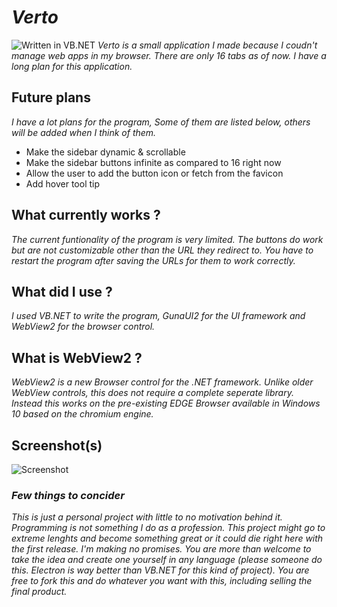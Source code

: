 # ***Verto***
![Written in VB.NET](https://i.ibb.co/4Jr8n86/net-logo-1.png)
*Verto is a small application I made because I coudn't manage web apps in my browser. There are only 16 tabs as of now. I have a long plan for this application.* 
## Future plans
*I have a lot plans for the program, Some of them are listed below, others will be added when I think of them.*

 - Make the sidebar dynamic & scrollable
 - Make the sidebar buttons infinite as compared to 16 right now
 - Allow the user to add the button icon or fetch from the favicon
 - Add hover tool tip
## What currently works ?
*The current funtionality of the program is very limited. The buttons do work but are not customizable other than the URL they redirect to. You have to restart the program after saving the URLs for them to work correctly.*

## What did I use ?
*I used VB.NET to write the program, GunaUI2 for the UI framework and WebView2 for the browser control.*
## What is WebView2 ?
*WebView2 is a new Browser control for the .NET framework. Unlike older WebView controls, this does not require a complete seperate library. Instead this works on the pre-existing EDGE Browser available in Windows 10 based on the chromium engine.* 
## Screenshot(s)

![Screenshot](https://i.ibb.co/GdxR4Wc/vertogit.jpg)
### ***Few things to concider***
*This is just a personal project with little to no motivation behind it. Programming is not something I do as a profession. This project might go to extreme lenghts and become something great or it could die right here with the first release. I'm making no promises. You are more than welcome to take the idea and create one yourself in any language (please someone do this. Electron is way better than VB.NET for this kind of project). You are free to fork this and do whatever you want with this, including selling the final product.*
